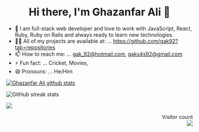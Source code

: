 <h1 align="center">Hi there, I'm Ghazanfar Ali 👋</h1>

- 🔭 I am full-stack web developer and love to work with JavaScript, React, Ruby, Ruby on Rails and always ready to learn new technologies.
- 👨‍💻 All of my projects are available at: ... https://github.com/gak92?tab=repositories
- 📫 How to reach me: ... gak_92@hotmail.com, gaks4s92@gmail.com
- ⚡ Fun fact: ... Cricket, Movies, 
- 😄 Pronouns: ... He/Him

<a href="https://github.com/gak92/github-readme-stats"><img align="center" src="https://github-readme-stats.vercel.app/api?username=gak92&show_icons=true&include_all_commits=true&theme=buefy&hide_border=true" alt="Ghazanfar Ali github stats" /></a>

![GitHub streak stats](https://github-readme-streak-stats.herokuapp.com/?user=gak92) 

<a href="https://github.com/gak92/github-readme-stats"><img align="center" src="https://github-readme-stats.vercel.app/api/top-langs/?username=gak92&layout=compact&theme=buefy&hide_border=true" /></a>


<p align="right"> 
  Visitor count<br>
  <img src="https://profile-counter.glitch.me/gak92/count.svg" />
</p>

<!--
**gak92/gak92** is a ✨ _special_ ✨ repository because its `README.md` (this file) appears on your GitHub profile.

Here are some ideas to get you started:

- 🔭 I’m currently working on ...
- 🌱 I’m currently learning ...
- 👯 I’m looking to collaborate on ...
- 🤔 I’m looking for help with ...
- 💬 Ask me about ...
- 📫 How to reach me: ...
- 😄 Pronouns: ...
- ⚡ Fun fact: ...
-->
